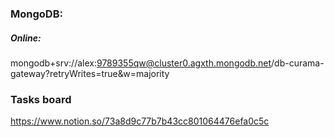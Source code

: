 ### MongoDB:

##### Online:

mongodb+srv://alex:9789355qw@cluster0.agxth.mongodb.net/db-curama-gateway?retryWrites=true&w=majority

### Tasks board

https://www.notion.so/73a8d9c77b7b43cc801064476efa0c5c
